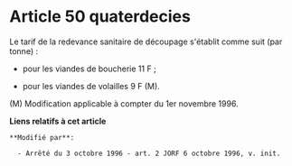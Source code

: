# Article 50 quaterdecies

Le tarif de la redevance sanitaire de découpage s'établit comme suit (par tonne) : 

- pour les viandes de boucherie 11 F ; 

- pour les viandes de volailles 9 F (M). 

(M) Modification applicable à compter du 1er novembre 1996.

**Liens relatifs à cet article**

	**Modifié par**:

	  - Arrêté du 3 octobre 1996 - art. 2 JORF 6 octobre 1996, v. init.
